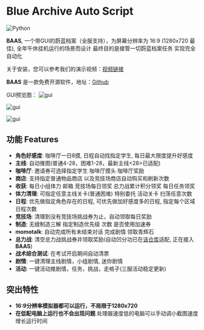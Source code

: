 # Blue Archive Auto Script

![Python](https://img.shields.io/badge/-Python-000000?style=flat&logo=python)

**BAAS**, 一个带GUI的蔚蓝档案（全服支持），为屏幕分辨率为 16:9 (1280x720 最佳), 全年午休挂机运行的场景而设计 最终目的是接管一切蔚蓝档案任务 实现完全自动化

关于安装，您可以参考我们的演示视频：[视频链接](https://www.acfun.cn/v/ac47360708_2)

**BAAS** 是一款免费开源软件，地址：[Github](https://github.com/pur1fying/blue_archive_auto_script)

GUI预览图：
![gui](/assets/ui.png)

![gui](/assets/ui2.png)

![gui](/assets/ui3.png)

## 功能 Features

- **角色好感度**: 咖啡厅一日8摸, 日程自动找指定学生, 每日最大限度提升好感度
- **主线**: 自动推图(普通4-28，困难1-28，最新主线<28>已适配)
- **咖啡厅**: 邀请券可选择指定学生 咖啡厅摸头 咖啡厅奖励
- **商店**: 支持指定普通物品商店 以及竞技场商店自动购买和刷新次数
- **收获**: 每日小组体力 邮箱 竞技场每日领奖 总力战累计积分领奖 每日任务领奖
- **体力清理**: 可指定任意主线关卡(普通困难) 特别委托 活动关卡 扫荡任意次数
- **日程**: 优先做指定角色存在的日程, 可优先做加好感度多的日程, 指定每个区域日程次数
- **竞技场**: 清理到没有竞技场挑战券为止，自动领取每日奖励
- **制造**: 无缝制造三解 指定制造优先级 次数 是否使用加速券 
- **momotalk**: 自动完成所有未结束对话 完成剧情 领取青辉石
- **总力战**: 清空总力战挑战券并领取奖励(自动凹分功已在[该仓库](https://github.com/pur1fying/BAAS_Cpp)适配, 正在接入**BAAS**)
- **战术综合测试**: 在考试开启期间自动清票
- **剧情**: 一键清理主线剧情，小组剧情, 迷你剧情
- **活动**: 一键活动推剧情，任务，挑战，走格子(三服活动稳定更新)

## 突出特性

- **16:9分辨率模拟器都可以运行，不局限于1280x720**
- **在低配电脑上运行也不会出现问题** 处理器速度低的电脑可以手动调小截图速度 增长运行时间
